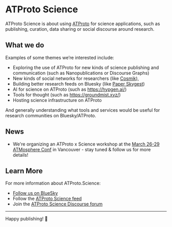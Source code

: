 # ATProto Science

ATProto Science is about using [ATProto](https://atproto.com/) for science applications, such as publishing, curation, data sharing or social discourse around research.


## What we do

Examples of some themes we’re interested include:

- Exploring the use of ATProto for new kinds of science publishing and communication (such as Nanopublications or Discourse Graphs)
- New kinds of social networks for researchers (like [Cosmik](https://cosmik.network/)),
- Building better research feeds on Bluesky (like [Paper Skygest](https://bsky.app/profile/paper-feed.bsky.social))
- AI for science on ATProto (such as https://hypgen.ai/)
- Tools for thought (such as https://groundmist.xyz/)
- Hosting science infrastructure on ATProto

And generally understanding what tools and services would be useful for research communities on Bluesky/ATProto.

## News

- We're organizing an ATProto x Science workshop at the [March 26-29 ATMosphere Conf](https://news.atmosphereconf.org/3m3cwwz4mpk2j) in Vancouver - stay tuned & follow us for more details!

## Learn More

For more information about ATProto.Science:
- [Follow us on BlueSky](http://bsky.app/profile/atproto.science)
- Follow the [ATProto Science feed](https://bsky.app/profile/atproto.science/feed/ATProto-Science)
- Join the [ATProto Science Discourse forum](https://discourse.atprotocol.community/c/atproto-science/22/none)


---

Happy publishing! 🚀
